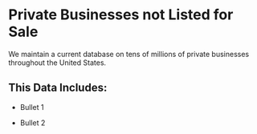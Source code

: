 # Private Businesses not Listed for Sale

We maintain a current database on tens of millions of private businesses throughout the United States. 

## This Data Includes:

* Bullet 1

* Bullet 2
